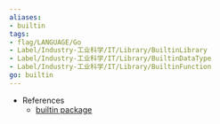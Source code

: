 ```yaml
---
aliases:
- builtin
tags:
- flag/LANGUAGE/Go
- Label/Industry-工业科学/IT/Library/BuiltinLibrary
- Label/Industry-工业科学/IT/Library/BuiltinDataType
- Label/Industry-工业科学/IT/Library/BuiltinFunction
go: builtin
---
```


- References
    - [builtin package](https://pkg.go.dev/builtin)
